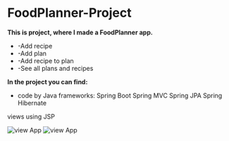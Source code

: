 # FoodPlanner-Project
**This is project, where I made a FoodPlanner app.**

* -Add recipe
* -Add plan
* -Add recipe to plan
* -See all plans and recipes

**In the project you can find:**

* code by Java
frameworks:
Spring Boot
Spring MVC
Spring JPA
Spring Hibernate

views using JSP

![view App](/home.png)
![view App](/dashboard.png)
